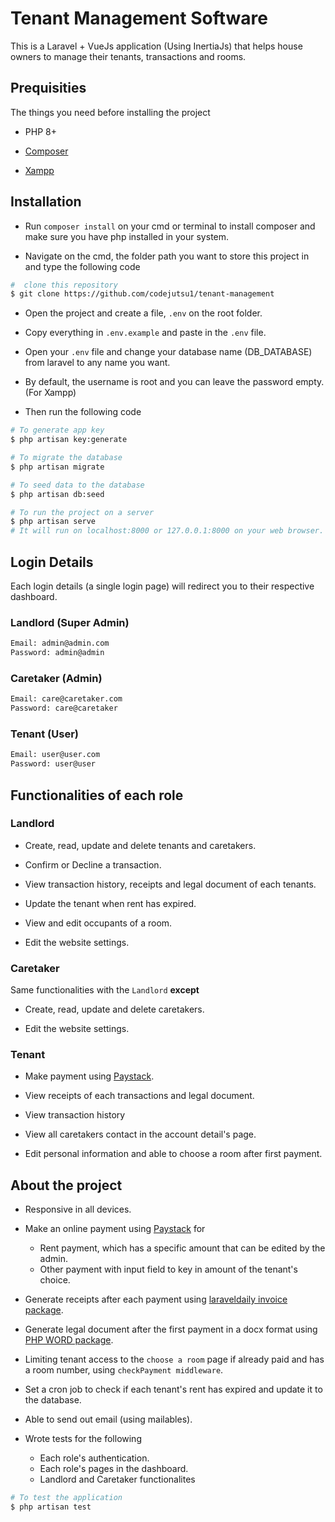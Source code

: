# Tenant Management Software

This is a Laravel + VueJs application (Using InertiaJs) that helps house owners to manage their tenants, transactions and rooms.

## Prequisities

The things you need before installing the project

* PHP 8+

* [Composer](https://getcomposer.org) 

* [Xampp](https://apachefriends.org/download.html)

## Installation

* Run `composer install` on your cmd or terminal to install composer and make sure you have php installed in your system.

* Navigate on the cmd, the folder path you want to store this project in and type the following code

```bash
#  clone this repository
$ git clone https://github.com/codejutsu1/tenant-management
```

* Open the project and create a file, `.env` on the root folder.

* Copy everything in `.env.example` and paste in the `.env` file.

* Open your `.env` file and change your database name (DB_DATABASE) from laravel to any name you want.

* By default, the username is root and you can leave the password empty. (For Xampp)

* Then run the following code 

```bash
# To generate app key
$ php artisan key:generate

# To migrate the database
$ php artisan migrate 

# To seed data to the database 
$ php artisan db:seed

# To run the project on a server
$ php artisan serve
# It will run on localhost:8000 or 127.0.0.1:8000 on your web browser.
```

## Login Details

Each login details (a single login page) will redirect you to their respective dashboard.

### Landlord (Super Admin)

```bash
Email: admin@admin.com
Password: admin@admin
```

### Caretaker (Admin)

```bash
Email: care@caretaker.com
Password: care@caretaker
```

### Tenant (User)

```bash
Email: user@user.com
Password: user@user
```

## Functionalities of each role

### Landlord

* Create, read, update and delete tenants and caretakers.

* Confirm or Decline a transaction.

* View transaction history, receipts and legal document of each tenants.

* Update the tenant when rent has expired.

* View and edit occupants of a room.

* Edit the website settings.

### Caretaker

Same functionalities with the `Landlord` <b>except</b> 

* Create, read, update and delete caretakers.

* Edit the website settings.

### Tenant

* Make payment using [Paystack](https://paystack.com).

* View receipts of each transactions and legal document.

* View transaction history

* View all caretakers contact in the account detail's page.

* Edit personal information and able to choose a room after first payment.

## About the project

* Responsive in all devices.

* Make an online payment using [Paystack](https://paystack.com) for
    - Rent payment, which has a specific amount that can be edited by the admin.
    - Other payment with input field to key in amount of the tenant's choice. 

* Generate receipts after each payment using [laraveldaily invoice package](https://github.com/LaravelDaily/laravel-invoices).

* Generate legal document after the first payment in a docx format using [PHP WORD package](https://github.com/PHPOffice/PHPWord).

* Limiting tenant access to the `choose a room` page if already paid and has a room number, using `checkPayment middleware`.

* Set a cron job to check if each tenant's rent has expired and update it to the database.

* Able to send out email (using mailables).

* Wrote tests for the following 
    - Each role's authentication.
    - Each role's pages in the dashboard.  
    - Landlord and Caretaker functionalites
    
```bash
# To test the application
$ php artisan test
```